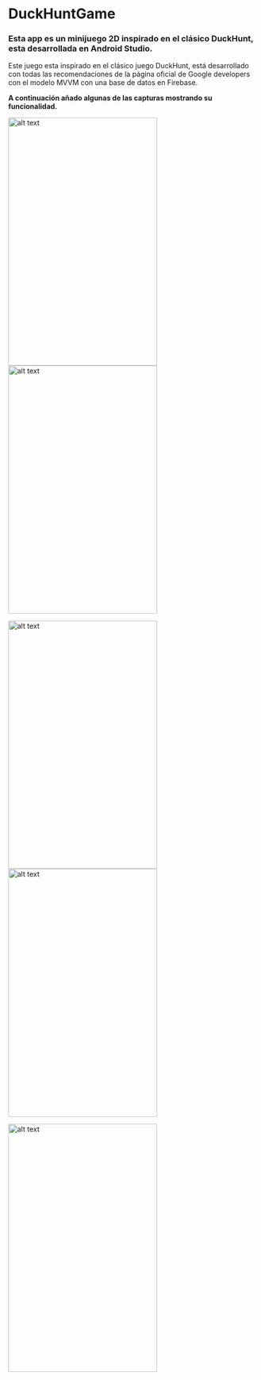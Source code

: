 # DuckHuntGame

### Esta app es un minijuego 2D inspirado en el clásico DuckHunt, esta desarrollada en Android Studio.

Este juego esta inspirado en el clásico juego DuckHunt, está desarrollado con todas las recomendaciones de la página oficial de Google developers con el modelo MVVM con una base de datos en Firebase.

**A continuación añado algunas de las capturas mostrando su funcionalidad.**

<img src="https://firebasestorage.googleapis.com/v0/b/appmall-ff651.appspot.com/o/capturas%2FScreenshot_1591010981.png?alt=media&token=673ba8d1-3272-4eaa-aca3-996bc3fb00a9" alt="alt text" width="300" height="500"> <img src="https://firebasestorage.googleapis.com/v0/b/appmall-ff651.appspot.com/o/capturas%2FScreenshot_1591011042.png?alt=media&token=0ef0710c-79e2-4b47-bc02-d1fc287ecac8" alt="alt text" width="300" height="500"> 

<img src="https://firebasestorage.googleapis.com/v0/b/appmall-ff651.appspot.com/o/capturas%2FScreenshot_1591011044.png?alt=media&token=28ed2d5f-8436-4fc5-9fdd-13d73260c06f" alt="alt text" width="300" height="500"> <img src="https://firebasestorage.googleapis.com/v0/b/appmall-ff651.appspot.com/o/capturas%2FScreenshot_1591011128.png?alt=media&token=39734d1a-1129-420b-8aac-6c948c49d2bb" alt="alt text" width="300" height="500">

<img src="https://firebasestorage.googleapis.com/v0/b/appmall-ff651.appspot.com/o/capturas%2FScreenshot_1591011133.png?alt=media&token=0ba5e263-6f32-4544-982c-1b223a673269" alt="alt text" width="300" height="500">
